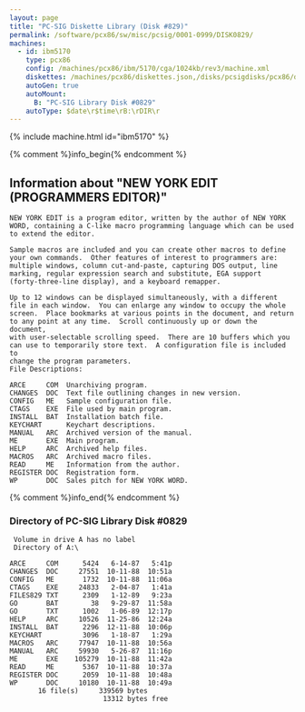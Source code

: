 ```yaml
---
layout: page
title: "PC-SIG Diskette Library (Disk #829)"
permalink: /software/pcx86/sw/misc/pcsig/0001-0999/DISK0829/
machines:
  - id: ibm5170
    type: pcx86
    config: /machines/pcx86/ibm/5170/cga/1024kb/rev3/machine.xml
    diskettes: /machines/pcx86/diskettes.json,/disks/pcsigdisks/pcx86/diskettes.json
    autoGen: true
    autoMount:
      B: "PC-SIG Library Disk #0829"
    autoType: $date\r$time\rB:\rDIR\r
---
```


{% include machine.html id="ibm5170" %}

{% comment %}info_begin{% endcomment %}

## Information about "NEW YORK EDIT (PROGRAMMERS EDITOR)"

    NEW YORK EDIT is a program editor, written by the author of NEW YORK
    WORD, containing a C-like macro programming language which can be used
    to extend the editor.
    
    Sample macros are included and you can create other macros to define
    your own commands.  Other features of interest to programmers are:
    multiple windows, column cut-and-paste, capturing DOS output, line
    marking, regular expression search and substitute, EGA support
    (forty-three-line display), and a keyboard remapper.
    
    Up to 12 windows can be displayed simultaneously, with a different
    file in each window.  You can enlarge any window to occupy the whole
    screen.  Place bookmarks at various points in the document, and return
    to any point at any time.  Scroll continuously up or down the document,
    with user-selectable scrolling speed.  There are 10 buffers which you
    can use to temporarily store text.  A configuration file is included to
    change the program parameters.
    File Descriptions:
    
    ARCE     COM  Unarchiving program.
    CHANGES  DOC  Text file outlining changes in new version.
    CONFIG   ME   Sample configuration file.
    CTAGS    EXE  File used by main program.
    INSTALL  BAT  Installation batch file.
    KEYCHART      Keychart descriptions.
    MANUAL   ARC  Archived version of the manual.
    ME       EXE  Main program.
    HELP     ARC  Archived help files.
    MACROS   ARC  Archived macro files.
    READ     ME   Information from the author.
    REGISTER DOC  Registration form.
    WP       DOC  Sales pitch for NEW YORK WORD.
{% comment %}info_end{% endcomment %}


### Directory of PC-SIG Library Disk #0829

     Volume in drive A has no label
     Directory of A:\

    ARCE     COM      5424   6-14-87   5:41p
    CHANGES  DOC     27551  10-11-88  10:51a
    CONFIG   ME       1732  10-11-88  11:06a
    CTAGS    EXE     24833   2-04-87   1:41a
    FILES829 TXT      2309   1-12-89   9:23a
    GO       BAT        38   9-29-87  11:58a
    GO       TXT      1002   1-06-89  12:17p
    HELP     ARC     10526  11-25-86  12:24a
    INSTALL  BAT      2296  12-11-88  10:06p
    KEYCHART          3096   1-18-87   1:29a
    MACROS   ARC     77947  10-11-88  10:56a
    MANUAL   ARC     59930   5-26-87  11:16p
    ME       EXE    105279  10-11-88  11:42a
    READ     ME       5367  10-11-88  10:37a
    REGISTER DOC      2059  10-11-88  10:48a
    WP       DOC     10180  10-11-88  10:49a
           16 file(s)     339569 bytes
                           13312 bytes free
